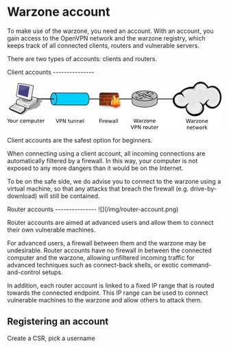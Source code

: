 Warzone account
===============

To make use of the warzone, you need an account.
With an account, you gain access to the OpenVPN network and the warzone registry, which keeps track of all connected
clients, routers and vulnerable servers.

There are two types of accounts: clients and routers.

<div class="row">
<div class="col-md-5 autoSizeImage warzoneMargin10px warzoneRoundCorners3px warzoneBackgroundWhite50">
Client accounts
---------------

![](/img/client-account.png)

Client accounts are the safest option for beginners. 

When connecting using a client account, all incoming connections are automatically filtered by
a firewall. In this way, your computer is not exposed to any more dangers than it would be on
the Internet.

To be on the safe side, we do advise you to connect to the warzone using a virtual machine, so that
any attacks that breach the firewall (e.g. drive-by-download) will still be contained.

</div>
<div class="col-md-1"></div>
<div class="col-md-5 autoSizeImage warzoneMargin10px warzoneRoundCorners3px warzoneBackgroundWhite50">
Router accounts
---------------
![](/img/router-account.png)

Router accounts are aimed at advanced users and allow them to connect their own vulnerable machines.

For advanced users, a firewall between them and the warzone may be undesirable. Router accounts
have no firewall in between the connected computer and the warzone, allowing unfiltered incoming traffic
for advanced techniques such as connect-back shells, or exotic command-and-control setups.

In addition, each router account is linked to a fixed IP range that is routed towards the connected endpoint.
This IP range can be used to connect vulnerable machines to the warzone and allow others to attack them.

</div>
</div>

Registering an account
----------------------

Create a CSR, pick a username
